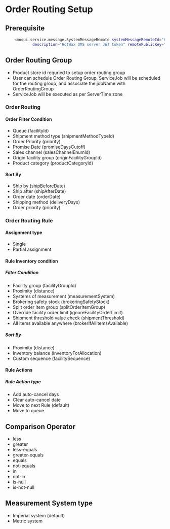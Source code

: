 # Order Routing Setup

## Prerequisite  


```bash
    <moqui.service.message.SystemMessageRemote systemMessageRemoteId="HC_OMS_CONFIG" sendUrl=""
            description="HotWax OMS server JWT token" remotePublicKey="<OMS JWT token>"/>
```

## Order Routing Group
- Product store id requried to setup order routing group
- User can schedule Order Routing Group, ServiceJob will be scheduled for the routing group, and associate the jobName with OrderRoutingGroup
- ServiceJob will be executed as per ServerTime zone

### Order Routing

#### Order Filter Condition
- Queue (facilityId)
- Shipment method type (shipmentMethodTypeId)
- Order Priority (priority)
- Promise Date (promiseDaysCutoff)
- Sales channel (salesChannelEnumId)
- Origin facility group (originFacilityGroupId)
- Product category (productCategoryId)

#### Sort By
- Ship by (shipBeforeDate)
- Ship after (shipAfterDate)
- Order date (orderDate)
- Shipping method (deliveryDays)
- Order priority (priority)

### Order Routing Rule

#### Assignment type
- Single 
- Partial assignment

#### Rule Inventory condition
##### Filter Condition
 - Facility group (facilityGroupId)
 - Proximity (distance)
 - Systems of measurement (measurementSystem)
 - Brokering safety stock (brokeringSafetyStock)
 - Split order item group (splitOrderItemGroup)
 - Override facility order limit (ignoreFacilityOrderLimit)
 - Shipment threshold value check (shipmentThreshold)
 - All items available anywhere (brokerIfAllItemsAvailable)

##### Sort By
- Proximity (distance)
- Inventory balance (inventoryForAllocation)
- Custom sequence (facilitySequence)

#### Rule Actions
##### Rule Action type
- Add auto-cancel days
- Clear auto-cancel date
- Move to next Rule (default)
- Move to queue


## Comparison Operator
- less
- greater
- less-equals
- greater-equals
- equals
- not-equals
- in
- not-in
- is-null
- is-not-null

## Measurement System type
- Imperial system (default)
- Metric system

